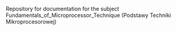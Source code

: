 Repository for documentation for the subject Fundamentals_of_Microprocessor_Technique (Podstawy Techniki Mikroprocesorowej)
